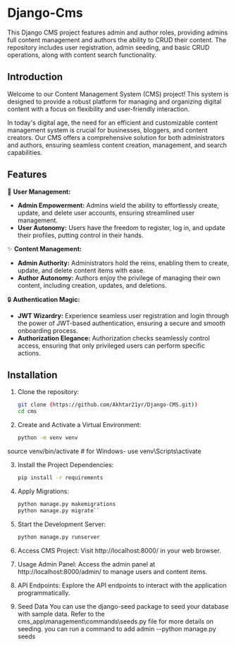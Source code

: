 # Django-Cms

This Django CMS project features admin and author roles, providing admins full content management and authors the ability to CRUD their content. The repository includes user registration, admin seeding, and basic CRUD operations, along with content search functionality.


## Introduction

Welcome to our Content Management System (CMS) project! This system is designed to provide a robust platform for managing and organizing digital content with a focus on flexibility and user-friendly interaction.

In today's digital age, the need for an efficient and customizable content management system is crucial for businesses, bloggers, and content creators. Our CMS offers a comprehensive solution for both administrators and authors, ensuring seamless content creation, management, and search capabilities.


## Features

👤 **User Management:**
  - **Admin Empowerment:** Admins wield the ability to effortlessly create, update, and delete user accounts, ensuring streamlined user management.
  - **User Autonomy:** Users have the freedom to register, log in, and update their profiles, putting control in their hands.

✨ **Content Management:**
  - **Admin Authority:** Administrators hold the reins, enabling them to create, update, and delete content items with ease.
  - **Author Autonomy:** Authors enjoy the privilege of managing their own content, including creation, updates, and deletions.

🔒 **Authentication Magic:**
  - **JWT Wizardry:** Experience seamless user registration and login through the power of JWT-based authentication, ensuring a secure and smooth onboarding process.
  - **Authorization Elegance:** Authorization checks seamlessly control access, ensuring that only privileged users can perform specific actions.

## Installation

1. Clone the repository:

   ```bash
   git clone (https://github.com/Akhtar21yr/Django-CMS.git))
   cd cms

2. Create and Activate a Virtual Environment:
    ```bash
    python -m venv venv
source venv/bin/activate  # for Windows- use venv\Scripts\activate


3. Install the Project Dependencies:
    ```bash
    pip install -r requirements


4. Apply Migrations:
    ```bash
    python manage.py makemigrations
    python manage.py migrate``


5. Start the Development Server:
    ```bash
    python manage.py runserver


6. Access CMS Project:
Visit http://localhost:8000/ in your web browser.

7. Usage
Admin Panel: Access the admin panel at http://localhost:8000/admin/ to manage users and content items.

8. API Endpoints: Explore the API endpoints to interact with the application programmatically.

9. Seed Data
You can use the django-seed package to seed your database with sample data. Refer to the cms_app\management\commands\seeds.py file for more details on seeding.
you can run a command to add admin
--python manage.py seeds
